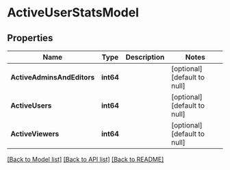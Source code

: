 # ActiveUserStatsModel

## Properties
Name | Type | Description | Notes
------------ | ------------- | ------------- | -------------
**ActiveAdminsAndEditors** | **int64** |  | [optional] [default to null]
**ActiveUsers** | **int64** |  | [optional] [default to null]
**ActiveViewers** | **int64** |  | [optional] [default to null]

[[Back to Model list]](../README.md#documentation-for-models) [[Back to API list]](../README.md#documentation-for-api-endpoints) [[Back to README]](../README.md)


